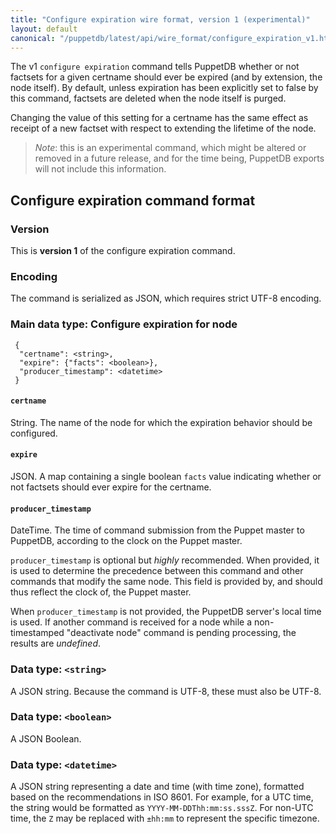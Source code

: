 ```yaml
---
title: "Configure expiration wire format, version 1 (experimental)"
layout: default
canonical: "/puppetdb/latest/api/wire_format/configure_expiration_v1.html"
---
```


The v1 `configure expiration` command tells PuppetDB whether or not
factsets for a given certname should ever be expired (and by
extension, the node itself).  By default, unless expiration has been
explicitly set to false by this command, factsets are deleted when the
node itself is purged.

Changing the value of this setting for a certname has the same effect
as receipt of a new factset with respect to extending the lifetime of
the node.

> *Note*: this is an experimental command, which might be altered or
> removed in a future release, and for the time being, PuppetDB
> exports will not include this information.

Configure expiration command format
-----

### Version

This is **version 1** of the configure expiration command.

### Encoding

The command is serialized as JSON, which requires strict UTF-8 encoding.

### Main data type: Configure expiration for node

     {
      "certname": <string>,
      "expire": {"facts": <boolean>},
      "producer_timestamp": <datetime>
     }

#### `certname`

String. The name of the node for which the expiration behavior should
be configured.

#### `expire`

JSON.  A map containing a single boolean `facts` value indicating
whether or not factsets should ever expire for the certname.

#### `producer_timestamp`

DateTime. The time of command submission from the Puppet master to PuppetDB,
according to the clock on the Puppet master.

`producer_timestamp` is optional but *highly* recommended. When provided, it is
used to determine the precedence between this command and other commands that
modify the same node. This field is provided by, and should thus reflect the
clock of, the Puppet master.

When `producer_timestamp` is not provided, the PuppetDB server's local time is
used. If another command is received for a node while a non-timestamped
"deactivate node" command is pending processing, the results are *undefined*.

### Data type: `<string>`

A JSON string. Because the command is UTF-8, these must also be UTF-8.

### Data type: `<boolean>`

A JSON Boolean.

### Data type: `<datetime>`

A JSON string representing a date and time (with time zone), formatted based on
the recommendations in ISO 8601. For example, for a UTC time, the string would be
formatted as `YYYY-MM-DDThh:mm:ss.sssZ`. For non-UTC time, the `Z` may be replaced
with `±hh:mm` to represent the specific timezone.
